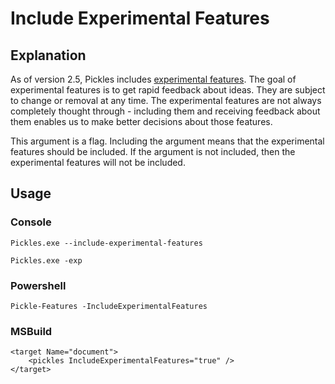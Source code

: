 # Include Experimental Features

## Explanation

As of version 2.5, Pickles includes [experimental features](ExperimentalFeatures.md). The goal of experimental features is to get rapid feedback about ideas. They are subject to change or removal at any time. The experimental features are not always completely thought through - including them and receiving feedback about them enables us to make better decisions about those features.

This argument is a flag. Including the argument means that the experimental features should be included. If the argument is not included, then the experimental features will not be included.

## Usage

### Console

	Pickles.exe --include-experimental-features

	Pickles.exe -exp

### Powershell

	Pickle-Features -IncludeExperimentalFeatures

### MSBuild

    <target Name="document">
        <pickles IncludeExperimentalFeatures="true" />
    </target>

